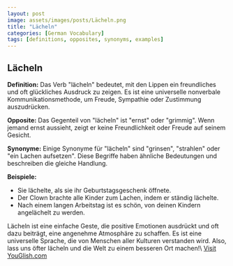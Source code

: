 ```yaml
---
layout: post
image: assets/images/posts/Lächeln.png
title: "Lächeln"
categories: [German Vocabulary]
tags: [definitions, opposites, synonyms, examples]
---
```


## Lächeln

**Definition:** Das Verb "lächeln" bedeutet, mit den Lippen ein freundliches und oft glückliches Ausdruck zu zeigen. Es ist eine universelle nonverbale Kommunikationsmethode, um Freude, Sympathie oder Zustimmung auszudrücken.

**Opposite:** Das Gegenteil von "lächeln" ist "ernst" oder "grimmig". Wenn jemand ernst aussieht, zeigt er keine Freundlichkeit oder Freude auf seinem Gesicht.

**Synonyme:** Einige Synonyme für "lächeln" sind "grinsen", "strahlen" oder "ein Lachen aufsetzen". Diese Begriffe haben ähnliche Bedeutungen und beschreiben die gleiche Handlung.

**Beispiele:**
- Sie lächelte, als sie ihr Geburtstagsgeschenk öffnete.
- Der Clown brachte alle Kinder zum Lachen, indem er ständig lächelte.
- Nach einem langen Arbeitstag ist es schön, von deinen Kindern angelächelt zu werden.

Lächeln ist eine einfache Geste, die positive Emotionen ausdrückt und oft dazu beiträgt, eine angenehme Atmosphäre zu schaffen. Es ist eine universelle Sprache, die von Menschen aller Kulturen verstanden wird. Also, lass uns öfter lächeln und die Welt zu einem besseren Ort machen!\ <a id="yg-widget-0" class="youglish-widget" data-query="Lächeln" data-lang="german" data-components="8412" data-auto-start="0" data-bkg-color="theme_light" data-title="How%20to%20pronounce%20Lächeln%20in%20German"  rel="nofollow" href="https://youglish.com">Visit YouGlish.com</a><script async src="https://youglish.com/public/emb/widget.js" charset="utf-8"></script>